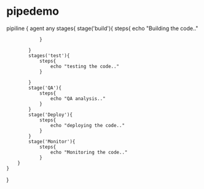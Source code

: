# pipedemo


pipiline {
     agent any
        stages{
            stage('build'){
                steps{
                     echo "Building the code.."    
                
                }
                
            }
            stages('test'){
                steps{
                    echo "testing the code.."
                }
                
            }
            stage('QA'){
                steps{
                    echo "QA analysis.."
                }
            }
            stage('Deploy'){
                steps{
                    echo "deploying the code.."
                }
            }
            stage('Monitor'){
                steps{
                    echo "Monitoring the code.."
                }
        }
    }
}
